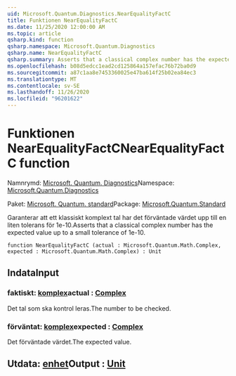 ```yaml
---
uid: Microsoft.Quantum.Diagnostics.NearEqualityFactC
title: Funktionen NearEqualityFactC
ms.date: 11/25/2020 12:00:00 AM
ms.topic: article
qsharp.kind: function
qsharp.namespace: Microsoft.Quantum.Diagnostics
qsharp.name: NearEqualityFactC
qsharp.summary: Asserts that a classical complex number has the expected value up to a small tolerance of 1e-10.
ms.openlocfilehash: b08d5edcc1ead2cd125864a157efac76b72ba0d9
ms.sourcegitcommit: a87c1aa8e7453360025e47ba614f25b02ea84ec3
ms.translationtype: MT
ms.contentlocale: sv-SE
ms.lasthandoff: 11/26/2020
ms.locfileid: "96201622"
---
```

# <a name="nearequalityfactc-function"></a><span data-ttu-id="7bdf5-102">Funktionen NearEqualityFactC</span><span class="sxs-lookup"><span data-stu-id="7bdf5-102">NearEqualityFactC function</span></span>

<span data-ttu-id="7bdf5-103">Namnrymd: [Microsoft. Quantum. Diagnostics](xref:Microsoft.Quantum.Diagnostics)</span><span class="sxs-lookup"><span data-stu-id="7bdf5-103">Namespace: [Microsoft.Quantum.Diagnostics](xref:Microsoft.Quantum.Diagnostics)</span></span>

<span data-ttu-id="7bdf5-104">Paket: [Microsoft. Quantum. standard](https://nuget.org/packages/Microsoft.Quantum.Standard)</span><span class="sxs-lookup"><span data-stu-id="7bdf5-104">Package: [Microsoft.Quantum.Standard](https://nuget.org/packages/Microsoft.Quantum.Standard)</span></span>


<span data-ttu-id="7bdf5-105">Garanterar att ett klassiskt komplext tal har det förväntade värdet upp till en liten tolerans för 1e-10.</span><span class="sxs-lookup"><span data-stu-id="7bdf5-105">Asserts that a classical complex number has the expected value up to a small tolerance of 1e-10.</span></span>

```qsharp
function NearEqualityFactC (actual : Microsoft.Quantum.Math.Complex, expected : Microsoft.Quantum.Math.Complex) : Unit
```


## <a name="input"></a><span data-ttu-id="7bdf5-106">Indata</span><span class="sxs-lookup"><span data-stu-id="7bdf5-106">Input</span></span>

### <a name="actual--complex"></a><span data-ttu-id="7bdf5-107">faktiskt: [komplex](xref:Microsoft.Quantum.Math.Complex)</span><span class="sxs-lookup"><span data-stu-id="7bdf5-107">actual : [Complex](xref:Microsoft.Quantum.Math.Complex)</span></span>

<span data-ttu-id="7bdf5-108">Det tal som ska kontrol leras.</span><span class="sxs-lookup"><span data-stu-id="7bdf5-108">The number to be checked.</span></span>


### <a name="expected--complex"></a><span data-ttu-id="7bdf5-109">förväntat: [komplex](xref:Microsoft.Quantum.Math.Complex)</span><span class="sxs-lookup"><span data-stu-id="7bdf5-109">expected : [Complex](xref:Microsoft.Quantum.Math.Complex)</span></span>

<span data-ttu-id="7bdf5-110">Det förväntade värdet.</span><span class="sxs-lookup"><span data-stu-id="7bdf5-110">The expected value.</span></span>



## <a name="output--unit"></a><span data-ttu-id="7bdf5-111">Utdata: [enhet](xref:microsoft.quantum.lang-ref.unit)</span><span class="sxs-lookup"><span data-stu-id="7bdf5-111">Output : [Unit](xref:microsoft.quantum.lang-ref.unit)</span></span>

